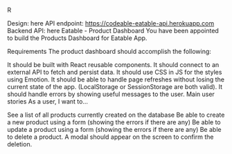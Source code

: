 R

Design: here
API endpoint: https://codeable-eatable-api.herokuapp.com
Backend API: here
Eatable - Product Dashboard
You have been appointed to build the Products Dashboard for Eatable App.

Requirements
The product dashboard should accomplish the following:

It should be built with React reusable components.
It should connect to an external API to fetch and persist data.
It should use CSS in JS for the styles using Emotion.
It should be able to handle page refreshes without losing the current state of the app. (LocalStorage or SessionStorage are both valid).
It should handle errors by showing useful messages to the user.
Main user stories
As a user, I want to...

See a list of all products currently created on the database
Be able to create a new product using a form (showing the errors if there are any)
Be able to update a product using a form (showing the errors if there are any)
Be able to delete a product. A modal should appear on the screen to confirm the deletion.